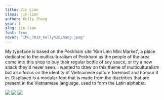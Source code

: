 ```yaml
---
title: Jin Lian
class: jin-lian
author: Kelly Zhang
year: 1
slug: jin-lian
font: true
cover: "IMG_7018_Kelly%20Zhang.jpeg"
---
```


My typeface is based on the Peckham site 'Kim Lien Mini Market', a place dedicated to the multiculturalism of Peckham as the people of the area come into this shop to buy their regular bottle of soy sauce, or try a new snack they'd never seen. I wanted to draw on this theme of multiculturalism but also focus on the identity of Vietnamese culture foremost and honour it in. Displayed is a modular font that is made from the diactritics that are present in the Vietnamese language, used to form the Latin alphabet. 

![](/images/IMG_7018_Kelly%20Zhang.jpeg)
![](/images/IMG_6426_Kelly%20Zhang.jpeg)
![](/images/IMG_7005_Kelly%20Zhang.jpeg)